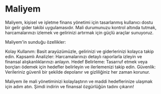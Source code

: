 # Maliyem

Maliyem, kişisel ve işletme finans yönetimi için tasarlanmış kullanıcı dostu bir gelir gider takibi uygulamasıdır. Mali durumunuzu kontrol altında tutmak, harcamalarınızı izlemek ve gelirinizi artırmak için güçlü araçlar sunuyoruz.

Maliyem'in sunduğu özellikler:

Kolay Kullanım: Basit arayüzümüzle, gelirinizi ve giderlerinizi kolayca takip edin.
Kapsamlı Analizler: Harcamalarınızı detaylı raporlarla izleyin ve finansal alışkanlıklarınızı anlayın.
Hedef Belirleme: Tasarruf etmek veya borçları ödemek için hedefler belirleyin ve ilerlemenizi takip edin.
Güvenlik: Verileriniz güvenli bir şekilde depolanır ve gizliliğiniz her zaman korunur.

Maliyem ile mali yönetiminizi kolaylaştırın ve maddi hedeflerinize ulaşmak için adım atın. Şimdi indirin ve finansal özgürlüğün tadını çıkarın!
